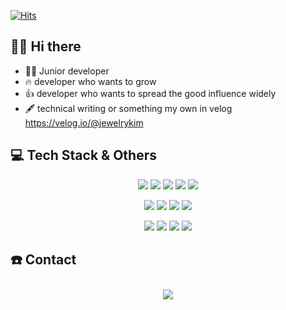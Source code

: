 [![Hits](https://hits.seeyoufarm.com/api/count/incr/badge.svg?url=https%3A%2F%2Fgithub.com%2Fjewerlykim&count_bg=%2379C83D&title_bg=%23555555&icon=&icon_color=%23E7E7E7&title=hits&edge_flat=false)](https://hits.seeyoufarm.com)

## 👋🏻 Hi there  
- 🙋‍♂️ Junior developer
- 🔥 developer who wants to grow
- 👍 developer who wants to spread the good influence widely
- 🖋 technical writing or something my own in velog https://velog.io/@jewelrykim

<!-- [![Anurag's GitHub stats](https://github-readme-stats.vercel.app/api?username=jewerlykim)](https://github.com/anuraghazra/github-readme-stats) -->


## 💻 Tech Stack & Others

<p align="center">
    <img src="https://img.shields.io/badge/Python-3766AB?style=flat-square&logo=Python&logoColor=white"/>
    <img src="https://img.shields.io/badge/Kotlin-0095D5?style=flat-square&logo=kotlin&logoColor=white"/>    
    <img src="https://img.shields.io/badge/C-A8B9CC?style=flat-square&logo=C&logoColor=white"/>
    <img src="https://img.shields.io/badge/AmazonAWS-232F3E?style=flat-square&logo=AmazonAWS&logoColor=white"/>
    <img src="https://img.shields.io/badge/Android-3DDC84?style=flat-square&logo=android&logoColor=white"/>
</p>

<p align="center">
    <img src="https://img.shields.io/badge/Firebase-FFCA28?style=flat-square&logo=Firebase&logoColor=white"/>
    <img src="https://img.shields.io/badge/Git-F05032?style=flat-square&logo=git&logoColor=white"/>
    <img src="https://img.shields.io/badge/Slack-4A154B?style=flat-square&logo=slack&logoColor=white"/>
    <img src="https://img.shields.io/badge/MongoDB-47A248?style=flat-square&logo=mongoDB&logoColor=white"/>
</p>

<p align="center">
    <img src="https://img.shields.io/badge/Dart-008DE4?style=flat-square&logo=Dart&logoColor=white"/>
    <img src="https://img.shields.io/badge/VisualStrudioCode-007ACC?style=flat-square&logo=VisualStrudioCode&logoColor=white"/>
    <img src="https://img.shields.io/badge/C++-00599C?style=flat-square&logo=C++&logoColor=white"/>
    <img src="https://img.shields.io/badge/Flutter-02569B?style=flat-square&logo=Flutter&logoColor=white"/>
</p>

## ☎️ Contact
<div align="center">
    <a href="mailto:jsjs21good@gmail.com">
        <img 
            src="https://img.shields.io/badge/Gmail-D14836?style=for-the-badge&logo=gmail&logoColor=white&link=https://instagram.com/leejieuns2/"
            style="height: auto; margin-left: 20px; margin-right: 20px; padding: 10px;"/>
    </a>
</div>

